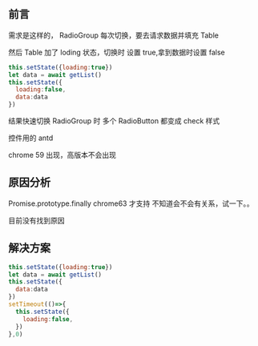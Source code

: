 ## 前言
需求是这样的， RadioGroup 每次切换，要去请求数据并填充 Table

然后 Table 加了 loding 状态，切换时 设置 true,拿到数据时设置 false

```js
this.setState({loading:true})
let data = await getList()
this.setState({
  loading:false,
  data:data
})
```
结果快速切换 RadioGroup 时 多个 RadioButton 都变成 check 样式

控件用的 antd

chrome 59 出现，高版本不会出现

## 原因分析

Promise.prototype.finally chrome63 才支持 不知道会不会有关系，试一下。。

目前没有找到原因

## 解决方案

```js
this.setState({loading:true})
let data = await getList()
this.setState({
  data:data
})
setTimeout(()=>{
  this.setState({
    loading:false,
  })
},0)
```